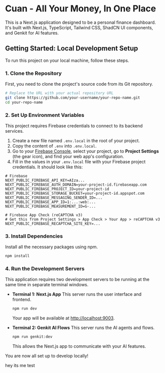 # Cuan - All Your Money, In One Place

This is a Next.js application designed to be a personal finance dashboard. It's built with Next.js, TypeScript, Tailwind CSS, ShadCN UI components, and Genkit for AI features.

## Getting Started: Local Development Setup

To run this project on your local machine, follow these steps.

### 1. Clone the Repository

First, you need to clone the project's source code from its Git repository.

```bash
# Replace the URL with your actual repository URL
git clone https://github.com/your-username/your-repo-name.git
cd your-repo-name
```

### 2. Set Up Environment Variables

This project requires Firebase credentials to connect to its backend services.

1.  Create a new file named `.env.local` in the root of your project.
2.  Copy the content of `.env` into `.env.local`.
3.  Go to your [Firebase Console](https://console.firebase.google.com/), select your project, go to **Project Settings** (the gear icon), and find your web app's configuration.
4.  Fill in the values in your `.env.local` file with your Firebase project credentials. It should look like this:

```plaintext
# Firebase
NEXT_PUBLIC_FIREBASE_API_KEY=AIza...
NEXT_PUBLIC_FIREBASE_AUTH_DOMAIN=your-project-id.firebaseapp.com
NEXT_PUBLIC_FIREBASE_PROJECT_ID=your-project-id
NEXT_PUBLIC_FIREBASE_STORAGE_BUCKET=your-project-id.appspot.com
NEXT_PUBLIC_FIREBASE_MESSAGING_SENDER_ID=...
NEXT_PUBLIC_FIREBASE_APP_ID=1:...:web:...
NEXT_PUBLIC_FIREBASE_MEASUREMENT_ID=G-...

# Firebase App Check (reCAPTCHA v3)
# Get this from Project Settings > App Check > Your App > reCAPTCHA v3
NEXT_PUBLIC_FIREBASE_RECAPTCHA_SITE_KEY=...
```

### 3. Install Dependencies

Install all the necessary packages using npm.

```bash
npm install
```

### 4. Run the Development Servers

This application requires two development servers to be running at the same time in separate terminal windows.

*   **Terminal 1: Next.js App**
    This server runs the user interface and frontend.

    ```bash
    npm run dev
    ```
    Your app will be available at [http://localhost:9003](http://localhost:9003).

*   **Terminal 2: Genkit AI Flows**
    This server runs the AI agents and flows.

    ```bash
    npm run genkit:dev
    ```
    This allows the Next.js app to communicate with your AI features.

You are now all set up to develop locally!

hey its me test
